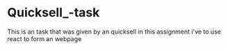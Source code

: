 # Quicksell_-task
This is an task that was given by an quicksell in this assignment i've to use react to form an webpage
